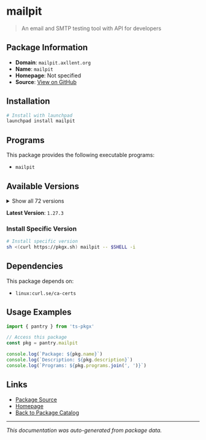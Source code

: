 # mailpit

> An email and SMTP testing tool with API for developers

## Package Information

- **Domain**: `mailpit.axllent.org`
- **Name**: `mailpit`
- **Homepage**: Not specified
- **Source**: [View on GitHub](https://github.com/pkgxdev/pantry/tree/main/projects/mailpit.axllent.org/package.yml)

## Installation

```bash
# Install with launchpad
launchpad install mailpit
```

## Programs

This package provides the following executable programs:

- `mailpit`

## Available Versions

<details>
<summary>Show all 72 versions</summary>

- `1.27.3`, `1.27.2`, `1.27.1`, `1.27.0`, `1.26.2`
- `1.26.1`, `1.26.0`, `1.25.1`, `1.25.0`, `1.24.2`
- `1.24.1`, `1.24.0`, `1.23.2`, `1.23.1`, `1.23.0`
- `1.22.3`, `1.22.2`, `1.22.1`, `1.22.0`, `1.21.8`
- `1.21.7`, `1.21.6`, `1.21.5`, `1.21.4`, `1.21.3`
- `1.21.2`, `1.21.1`, `1.21.0`, `1.20.7`, `1.20.6`
- `1.20.5`, `1.20.4`, `1.20.3`, `1.20.2`, `1.20.1`
- `1.20.0`, `1.19.3`, `1.19.2`, `1.19.1`, `1.19.0`
- `1.18.7`, `1.18.6`, `1.18.5`, `1.18.4`, `1.18.3`
- `1.18.2`, `1.18.1`, `1.18.0`, `1.17.1`, `1.17.0`
- `1.16.0`, `1.15.1`, `1.15.0`, `1.14.4`, `1.14.3`
- `1.14.2`, `1.14.1`, `1.14.0`, `1.13.3`, `1.13.2`
- `1.13.1`, `1.13.0`, `1.12.1`, `1.12.0`, `1.11.1`
- `1.11.0`, `1.10.4`, `1.10.3`, `1.10.2`, `1.10.1`
- `1.10.0`, `1.9.10`

</details>

**Latest Version**: `1.27.3`

### Install Specific Version

```bash
# Install specific version
sh <(curl https://pkgx.sh) mailpit -- $SHELL -i
```

## Dependencies

This package depends on:

- `linux:curl.se/ca-certs`

## Usage Examples

```typescript
import { pantry } from 'ts-pkgx'

// Access this package
const pkg = pantry.mailpit

console.log(`Package: ${pkg.name}`)
console.log(`Description: ${pkg.description}`)
console.log(`Programs: ${pkg.programs.join(', ')}`)
```

## Links

- [Package Source](https://github.com/pkgxdev/pantry/tree/main/projects/mailpit.axllent.org/package.yml)
- [Homepage](#)
- [Back to Package Catalog](../../package-catalog.md)

---

*This documentation was auto-generated from package data.*
